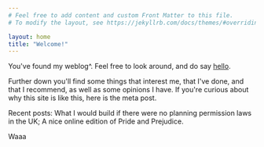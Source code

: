```yaml
---
# Feel free to add content and custom Front Matter to this file.
# To modify the layout, see https://jekyllrb.com/docs/themes/#overriding-theme-defaults

layout: home
title: "Welcome!"
---
```


You've found my weblog^. Feel free to look around, and do say [hello](mailto:raymondadouglas@gmail.com).

Further down you'll find some things that interest me, that I've done, and that I recommend, as well as some opinions I have. If you're curious about why this site is like this, here is the meta post.

Recent posts: What I would build if there were no planning permission laws in the UK; A nice online edition of Pride and Prejudice.

Waaa

